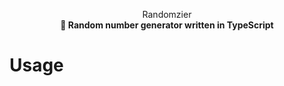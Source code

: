<p align="center">
  Randomzier
  <br>
  <strong>🎲 Random number generator written in TypeScript</strong>
<p>
<h1>Usage</h1>

